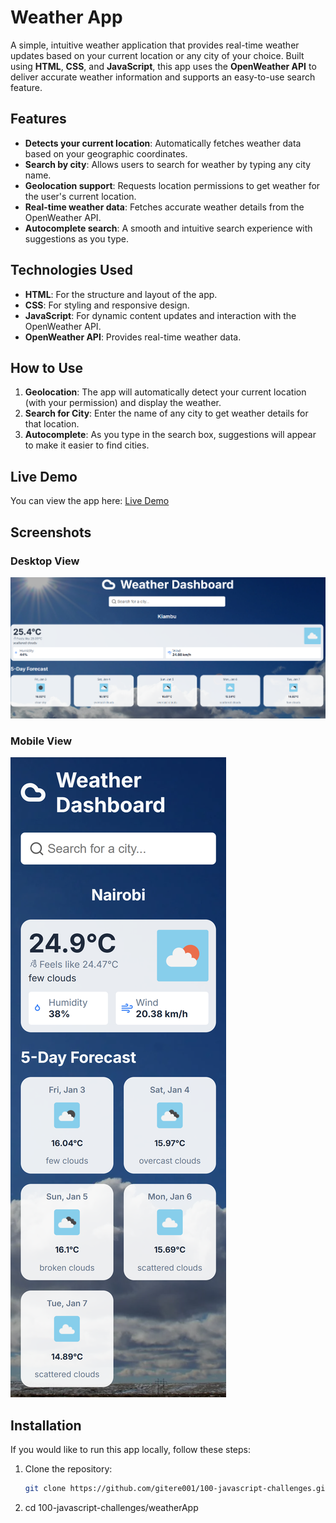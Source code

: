 # Weather App

A simple, intuitive weather application that provides real-time weather updates based on your current location or any city of your choice. Built using **HTML**, **CSS**, and **JavaScript**, this app uses the **OpenWeather API** to deliver accurate weather information and supports an easy-to-use search feature.

## Features
- **Detects your current location**: Automatically fetches weather data based on your geographic coordinates.
- **Search by city**: Allows users to search for weather by typing any city name.
- **Geolocation support**: Requests location permissions to get weather for the user's current location.
- **Real-time weather data**: Fetches accurate weather details from the OpenWeather API.
- **Autocomplete search**: A smooth and intuitive search experience with suggestions as you type.

## Technologies Used
- **HTML**: For the structure and layout of the app.
- **CSS**: For styling and responsive design.
- **JavaScript**: For dynamic content updates and interaction with the OpenWeather API.
- **OpenWeather API**: Provides real-time weather data.

## How to Use
1. **Geolocation**: The app will automatically detect your current location (with your permission) and display the weather.
2. **Search for City**: Enter the name of any city to get weather details for that location.
3. **Autocomplete**: As you type in the search box, suggestions will appear to make it easier to find cities.

## Live Demo
You can view the app here: [Live Demo](https://weather-app-james-gitere.vercel.app)

## Screenshots

### Desktop View
![Desktop View](./desktop-weather-app.png)

### Mobile View
![Mobile View](./mobile-weather-app.png)

## Installation

If you would like to run this app locally, follow these steps:

1. Clone the repository:
   ```bash
   git clone https://github.com/gitere001/100-javascript-challenges.git
2. cd 100-javascript-challenges/weatherApp